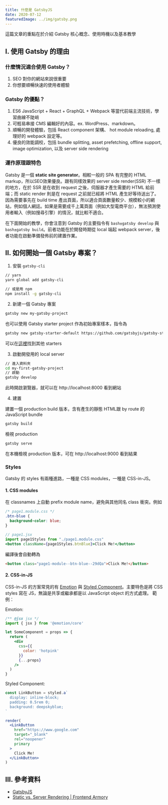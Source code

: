 ```yaml
---
title: 什麼是 GatsbyJS
date: 2020-07-12
featuredImage: ../img/gatsby.png
---
```


這篇文章的重點在於介紹 Gatsby 核心概念、使用時機以及基本教學

<!-- endexcerpt -->

## I. 使用 Gatsby 的理由

### 什麼情況適合使用 Gatsby？
1. SEO 對你的網站來說很重要
1. 你想要順暢快速的使用者體驗

### Gatsby 的優點？
1. ES6 JavaScript + React + GraphQL + Webpack 等當代前端主流技術，學習曲線不陡峭
2. 可輕易串接 CMS 編輯好的內容。ex. WordPress、markdown。
3. 順暢的開發體驗，包括 React component 架構、 hot module reloading, 處理好的 webpack 設定等。
4. 優良的效能調校，包括 bundle splitting, asset prefetching, offline support, image optimization, 以及 server side rendering


### 運作原理跟特色
Gatsby 是一個 **static site generator**。相較一般的 SPA 有完整的 HTML markup，所以SEO效果優良。跟有同樣效果的 server side render(SSR) 不一樣的地方，在於 SSR 是在收到 request 之後，伺服器才產生需要的 HTML 給前端；而 static render 則是在 request 之前就已經將 HTML 產生好等待送出了。因為需要事先在 build time 產出頁面，所以適合頁面數量較少、規模較小的網站，例如個人網誌。如果是需要成千上萬頁面（例如大型電商平台），無法預測使用者輸入（例如搜尋引擎）的情況，就比較不適合。

在下面開始的教學，你會注意到 Gatsby 的主要指令有 `bash±gatsby develop` 與 `bash±gatsby build`。前者功能在於開發時期從 local 端起 webpack server，後者功能在啟動準備發佈前的建置作業。 

## II. 如何開始一個 Gatsby 專案？
1. 安裝 `gatsby-cli`

```bash
// yarn
yarn global add gatsby-cli

// 或是用 npm
npm install -g gatsby-cli
```

2. 新建一個 Gatsby 專案
```bash
gatsby new my-gatsby-project
```

也可以使用 Gatsby starter project 作為初始專案樣本，指令為
```bash
gatsby new gatsby-starter-default https://github.com/gatsbyjs/gatsby-starter-default
```
可以在[這裡]((https://www.gatsbyjs.org/starters/?v=2))找到其他 starters


3. 啟動開發用的 local server
```bash
// 進入資料夾
cd my-first-gatsby-project
// 啟動
gatsby develop
```
此時開啟瀏覽器，就可以在 http://localhost:8000 看到網站

4. 建置

建置一個 production build 版本，含有產生的靜態 HTML跟 by route 的 JavaScript bundle
```bash
gatsby build
```

檢視 production
```bash
gatsby serve
```
在本機檢視 production 版本，可在  http://localhost:9000 看到結果



### Styles
Gatsby 的 styles 有兩種進路，一種是 CSS modules，一種是 CSS-in-JS。

#### 1. CSS modules
在 classnames 上自動 prefix module name，避免與其他同名 class 衝突。例如

```css
/* page1.module.css */
.btn-blue {
  background-color: blue;
}
```

```jsx
// page1.jsx
import page1Styles from "./page1.module.css"
<button className={page1Styles.btnBlue}>Click Me!</button>
```

編譯後會自動轉為

```html
<button class="page1-module--btn-blue--29dQa">Click Me!</button>
```

#### 2. CSS-in-JS
CSS-in-JS 的方案常見的有 [Emotion](https://github.com/emotion-js/emotion) 與 [Styled Component](https://styled-components.com/)。主要特色是將 CSS styles 寫在 JS，無論是共享或繼承都是以 JavaScript object 的方式處理。
範例：

Emotion:
```jsx
/** @jsx jsx */
import { jsx } from '@emotion/core'

let SomeComponent = props => {
  return (
    <div
      css={{
        color: 'hotpink'
      }}
      {...props}
    />
  )
}
```


Styled Component:

```jsx
const LinkButton = styled.a`
  display: inline-block;
  padding: 0.5rem 0;
  background: deepskyblue;
`

render(
  <LinkButton
    href="https://www.google.com"
    target="_blank"
    rel="noopener"
    primary
  >
    Click Me!
  </LinkButton>
)

```

## III. 參考資料
- [GatsbyJS](https://www.gatsbyjs.org/)
- [Static vs. Server Rendering | Frontend Armory](https://frontarm.com/james-k-nelson/static-vs-server-rendering/)

